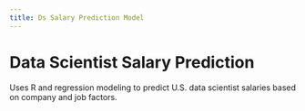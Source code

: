 ```yaml
---
title: Ds Salary Prediction Model
---
```


# Data Scientist Salary Prediction

Uses R and regression modeling to predict U.S. data scientist salaries based on company and job factors.
